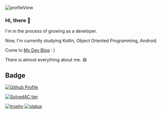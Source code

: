 <p> <img src="https://komarev.com/ghpvc/?username=bn-tw2020" alt="profileView" /> </p>

### Hi, there 👋

I'm in the process of growing as a developer.  

Now, I'm currently studying Kotlin, Object Oriented Programming, Android.

Come to [My Dev Blog](http://bn-tw2020.github.io/) : )

There is almost everything about me. 😄
                                                                                                                                           

## Badge


[![Github Profile](https://github-readme-stats.vercel.app/api?username=bn-tw2020&show_icons=true)](#)

[![SolvedAC tier](http://mazassumnida.wtf/api/v2/generate_badge?boj=ap4o)](https://solved.ac/ap4o)
<!-- <a href="https://opgc.me/#/users/bn-tw2020" target="_blank"><img src="https://api.opgc.me/githubs/users/bn-tw2020/tag/?border=normal" /></a> -->

[![trophy](https://github-profile-trophy.vercel.app/?username=bn-tw2020&theme=chalk&row=1&column=7)](https://github.com/ryo-ma/github-profile-trophy) 
[![status](https://github-readme-streak-stats.herokuapp.com/?user=bn-tw2020)](#)
